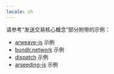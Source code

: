 ```yaml
---
locale: zh
---
```

请参考“发送交易核心概念”部分附带的示例：

* [arweave-js](/guides/posting-transactions/arweave-js.md) 示例
* [bundlr.network](/guides/posting-transactions/bundlr.md) 示例
* [dispatch](/guides//posting-transactions/dispatch.md) 示例
* [arseeding-js](/guides//posting-transactions/arseeding-js.md) 示例